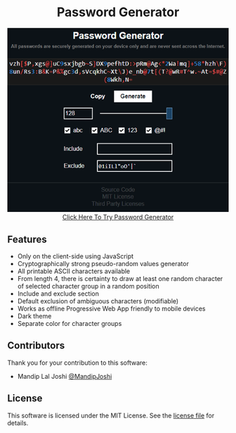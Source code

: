 <h1 align="center">Password Generator</h1>
<p align="center">
	<img src="screenshot.png"><br>
	<a href="https://michal037.github.io/password-generator/">Click Here To Try Password Generator</a>
</p>

## Features
* Only on the client-side using JavaScript
* Cryptographically strong pseudo-random values generator
* All printable ASCII characters available
* From length 4, there is certainty to draw at least one random character of selected character group in a random position
* Include and exclude section
* Default exclusion of ambiguous characters (modifiable)
* Works as offline Progressive Web App friendly to mobile devices
* Dark theme
* Separate color for character groups

## Contributors
Thank you for your contribution to this software:

* Mandip Lal Joshi [@MandipJoshi][MandipJoshi]

## License
This software is licensed under the MIT License. See the [license file](LICENSE.txt) for details.

[MandipJoshi]: https://github.com/MandipJoshi
